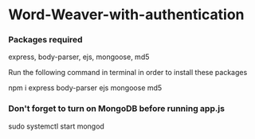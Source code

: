 # Word-Weaver-with-authentication

### Packages required
express,
body-parser,
ejs,
mongoose,
md5

Run the following command in terminal in order to install these packages

npm i express body-parser ejs mongoose md5

### Don't forget to turn on MongoDB before running app.js
sudo systemctl start mongod

